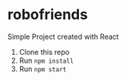 # robofriends
Simple Project created with React

1. Clone this repo
2. Run `npm install`
3. Run `npm start`